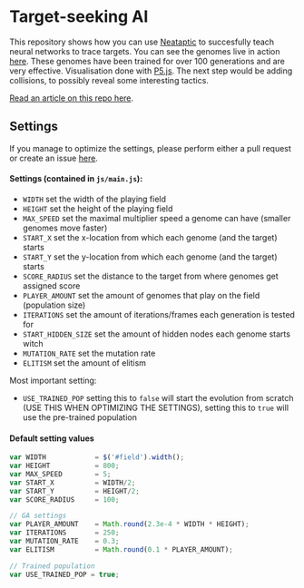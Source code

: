 # Target-seeking AI
This repository shows how you can use [Neataptic](https://github.com/wagenaartje/neataptic) to succesfully teach neural networks to trace targets. You can see the genomes live in action [here](https://wagenaartje.github.io/target-seeking-ai/). These genomes have been trained for over 100 generations and are very effective. Visualisation done with [P5.js](https://p5js.org/). The next step would be adding collisions, to possibly reveal some interesting tactics.

[Read an article on this repo here](https://wagenaartje.github.io/neataptic/articles/targetseeking/). 

## Settings
If you manage to optimize the settings, please perform either a pull request or create an issue [here](https://github.com/wagenaartje/neataptic/issues). 

#### Settings (contained in `js/main.js`):
* `WIDTH` set the width of the playing field
* `HEIGHT` set the height of the playing field
* `MAX_SPEED` set the maximal multiplier speed a genome can have (smaller genomes move faster)
* `START_X` set the x-location from which each genome (and the target) starts
* `START_Y` set the y-location from which each genome (and the target) starts
* `SCORE_RADIUS` set the distance to the target from where genomes get assigned score
* `PLAYER_AMOUNT` set the amount of genomes that play on the field (population size)
* `ITERATIONS` set the amount of iterations/frames each generation is tested for
* `START_HIDDEN_SIZE` set the amount of hidden nodes each genome starts witch
* `MUTATION_RATE` set the mutation rate
* `ELITISM` set the amount of elitism

Most important setting:
* `USE_TRAINED_POP` setting this to `false` will start the evolution from scratch (USE THIS WHEN OPTIMIZING THE SETTINGS), setting this to `true` will use the pre-trained population

#### Default setting values
```javascript
var WIDTH            = $('#field').width();
var HEIGHT           = 800;
var MAX_SPEED        = 5;
var START_X          = WIDTH/2;
var START_Y          = HEIGHT/2;
var SCORE_RADIUS     = 100;

// GA settings
var PLAYER_AMOUNT    = Math.round(2.3e-4 * WIDTH * HEIGHT);
var ITERATIONS       = 250;
var MUTATION_RATE    = 0.3;
var ELITISM          = Math.round(0.1 * PLAYER_AMOUNT);

// Trained population
var USE_TRAINED_POP = true;
```
